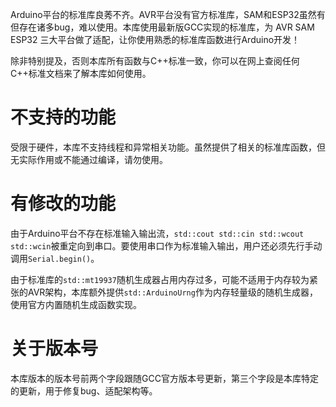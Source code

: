Arduino平台的标准库良莠不齐。AVR平台没有官方标准库，SAM和ESP32虽然有但存在诸多bug，难以使用。本库使用最新版GCC实现的标准库，为 AVR SAM ESP32 三大平台做了适配，让你使用熟悉的标准库函数进行Arduino开发！

除非特别提及，否则本库所有函数与C++标准一致，你可以在网上查阅任何C++标准文档来了解本库如何使用。

# 不支持的功能
受限于硬件，本库不支持线程和异常相关功能。虽然提供了相关的标准库函数，但无实际作用或不能通过编译，请勿使用。

# 有修改的功能
由于Arduino平台不存在标准输入输出流，`std::cout std::cin std::wcout std::wcin`被重定向到串口。要使用串口作为标准输入输出，用户还必须先行手动调用`Serial.begin()`。

由于标准库的`std::mt19937`随机生成器占用内存过多，可能不适用于内存较为紧张的AVR架构，本库额外提供`std::ArduinoUrng`作为内存轻量级的随机生成器，使用官方内置随机生成函数实现。

# 关于版本号
本库版本的版本号前两个字段跟随GCC官方版本号更新，第三个字段是本库特定的更新，用于修复bug、适配架构等。
